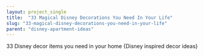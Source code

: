 ```yaml
---
layout: project_single
title:  "33 Magical Disney Decorations You Need In Your Life"
slug: "33-magical-disney-decorations-you-need-in-your-life"
parent: "disney-apartment-ideas"
---
```

33 Disney decor items you need in your home {Disney inspired decor ideas}